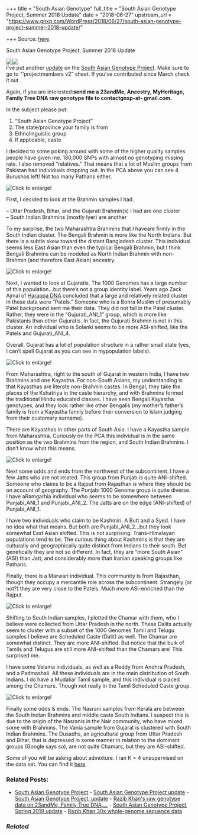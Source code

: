 +++
title = "South Asian Genotype"
full_title = "South Asian Genotype Project, Summer 2018 Update"
date = "2018-06-27"
upstream_url = "https://www.gnxp.com/WordPress/2018/06/27/south-asian-genotype-project-summer-2018-update/"

+++
Source: [here](https://www.gnxp.com/WordPress/2018/06/27/south-asian-genotype-project-summer-2018-update/).

South Asian Genotype Project, Summer 2018 Update

![](https://i0.wp.com/www.gnxp.com/WordPress/wp-content/uploads/2018/06/sagp1.png?resize=625%2C514&ssl=1)![](https://i0.wp.com/www.gnxp.com/WordPress/wp-content/uploads/2018/06/sagp1.png?resize=625%2C514&ssl=1)  
I’ve put another [update](https://docs.google.com/spreadsheets/d/124F0p1foJpnSt2DJcmo_cgxhq1sht34WLErxU9TJuRw/edit?usp=sharing) on the [South Asian Genotype Project](https://www.gnxp.com/WordPress/2018/01/20/south-asian-genotype-project-update-2/). Make sure to go to “‘projectmembers v2” sheet. If you’ve contributed since March check it out.

Again, if you are interested:**send me a 23andMe, Ancestry, MyHeritage, Family Tree DNA raw genotype file to contactgnxp-at- gmail.com.**

In the subject please put:

1.  “South Asian Genotype Project”
2.  The state/province your family is from
3.  Ethnolinguistic group
4.  If applicable, caste

I decided to some poking around with some of the higher quality samples people have given me. 180,000 SNPs with almost no genotyping missing rate. I also removed “relatives.” That means that a lot of Muslim groups from Pakistan had individuals dropping out. In the PCA above you can see 4 Burushos left! Not too many Pathans either.

![Click to enlarge!](https://i0.wp.com/www.gnxp.com/WordPress/wp-content/uploads/2018/06/Brahmins.png?resize=300%2C160&ssl=1)

First, I decided to look at the Brahmin samples I had.

– Uttar Pradesh, Bihar, and the Gujarati Brahmin(s) I had are one cluster  
– South Indian Brahmins (mostly Iyer) are another

To my surprise, the two Maharashtra Brahmins that I haveare firmly in the South Indian cluster. The Bengali Brahmin is more like the North Indians. But there is a subtle skew toward the distant Bangladesh cluster. This individual seems less East Asian than even the typical Bengali Brahmin, but I think Bengali Brahmins can be modeled as North Indian Brahmin with non-Brahmin (and therefore East Asian) ancestry.

![Click to enlarge!](https://i0.wp.com/www.gnxp.com/WordPress/wp-content/uploads/2018/06/Guju.png?resize=300%2C188&ssl=1)

Next, I wanted to look at Gujaratis. The 1000 Genomes has a large number of this population…but there’s not a group identity label. Years ago Zack Ajmal of [Harappa DNA](http://www.harappadna.org) concluded that a large and relatively related cluster in these data were “Patels.” Someone who is a Bohra Muslim of presumably Patel background sent me their data. They did not fall in the Patel cluster. Rather, they were in the “Gujurati_ANI_1” group, which is more like Pakistanis than other Gujuratis. In fact, the Gujurati Brahmin is not in this cluster. An individual who is Solanki seems to be more ASI-shifted, like the Patels and Gujurati_ANI_4.

Overall, Gujarat has a lot of population structure in a rather small state (yes, I can’t spell Gujarat as you can see in mypopulation labels).

![Click to enlarge!](https://i0.wp.com/www.gnxp.com/WordPress/wp-content/uploads/2018/06/marathi.png?resize=300%2C188&ssl=1)

From Maharashtra, right to the south of Gujarat in western India, I have two Brahmins and one Kayastha. For non-South Asians, my understanding is that Kayasthas are literate non-Brahmin castes. In Bengal, they take the places of the Kshatriya in the caste hierarchy, and with Brahmins formed the traditional Hindu educated classes. I have seen Bengali Kayastha genotypes, and they look rather like other Bengalis (my mother’s father’s family is from a Kayastha family before their conversion to Islam judging from their customary surname).

There are Kayasthas in other parts of South Asia. I have a Kayastha sample from Maharashtra. Curiously on the PCA this individual is in the same position as the two Brahmins from the region, and South Indian Brahmins. I don’t know what this means.

![Click to enlarge!](https://i0.wp.com/www.gnxp.com/WordPress/wp-content/uploads/2018/06/NWIndia.png?resize=300%2C188&ssl=1)

Next some odds and ends from the northwest of the subcontinent. I have a few Jatts who are not related. This group from Punjab is quite ANI-shifted. Someone who claims to be a Rajput from Rajasthan is where they should be on account of geography. The Punjabi 1000 Genome group is quite diverse. I have aRamgarhia individual who seems to be somewhere between Punjabi_ANI_1 and Punjabi_ANI_2. The Jatts are on the edge (ANI-shifted) of Punjabi_ANI_1.

I have two individuals who claim to be Kashmiri. A Butt and a Syed. I have no idea what that means. But both are Punjabi_ANI_2…but they look somewhat East Asian shifted. This is not surprising. Trans-Himalayan populations tend to be. The curious thing about Kashmiris is that they are culturally and geographically quite distinct from Indians to their south. But genetically they are not so different. In fact, they are “more South Asian” (ASI) than Jatt, and considerably more than Iranian speaking groups like Pathans.

Finally, there is a Marwari individual. This community is from Rajasthan, though they occupy a mercantile role across the subcontinent. Strangely (or not?) they are very close to the Patels. Much more ASI-enriched than the Rajput.

![Click to enlarge!](https://i0.wp.com/www.gnxp.com/WordPress/wp-content/uploads/2018/06/southindia.png?resize=300%2C188&ssl=1)

Shifting to South Indian samples, I plotted the Chamar with them, who I believe were collected from Uttar Pradesh in the north. These Dalits actually seem to cluster with a subset of the 1000 Genomes Tamil and Telugu samples I believe are Scheduled Caste (Dalit) as well. The Chamar are somewhat distinct. They are more ANI-shifted. But notice that the bulk of Tamils and Telugus are still more ANI-shifted than the Chamars are! This surprised me.

I have some Velama individuals, as well as a Reddy from Andhra Pradesh, and a Padmashali. All these individuals are in the main distribution of South Indians. I do have a Mudaliar Tamil sample, and this individual is placed among the Chamars. Though not really in the Tamil Scheduled Caste group.

![Click to enlarge!](https://i0.wp.com/www.gnxp.com/WordPress/wp-content/uploads/2018/06/oddsandends.png?resize=300%2C188&ssl=1)

Finally some odds & ends. The Nasrani samples from Kerala are between the South Indian Brahmins and middle caste South Indians. I suspect this is due to the origin of the Nasranis in the Nair community, who have mixed some with Brahmins. The Vania sample from Gujarat is clustered with South Indian Brahmins. The Dusadhs, an agricultural group from Uttar Pradesh and Bihar, that is depressed in some manner in relation to the dominant groups (Google says so), are not quite Chamars, but they are ASI-shifted.

Some of you will be asking about admixture. I ran K = 4 unsupervised on the data set. You can find it [here](https://docs.google.com/spreadsheets/d/1dM9h5TXdN9mf-GtAS69q5T70zwBH1VS59IW5INKdVxE/edit?usp=sharing).

### Related Posts:

- [South Asian Genotype
  Project](https://www.gnxp.com/WordPress/2017/12/02/south-asian-genotype-project/) - [South Asian Genotype Project
  update](https://www.gnxp.com/WordPress/2018/01/06/south-asian-genotype-project-update/) - [South Asian Genotype Project,
  update](https://www.gnxp.com/WordPress/2018/01/20/south-asian-genotype-project-update-2/) - [Razib Khan's raw genotype data on 23andMe, Family Tree
  DNA,…](https://www.gnxp.com/WordPress/2017/11/27/razib-khans-raw-genotype-data-on-23andme-family-tree-dna-geno-2-0-and-ancestry/) - [South Asian Genotype Project, Spring 2019
  update](https://www.gnxp.com/WordPress/2019/03/30/south-asian-genotype-project-spring-2019-update/) - [Razib Khan 30x whole-genome sequence
  data](https://www.gnxp.com/WordPress/2021/10/26/razib-khan-30x-whole-genome-sequence-data/)

### *Related*

[](https://www.addtoany.com/add_to/facebook?linkurl=https%3A%2F%2Fwww.gnxp.com%2FWordPress%2F2018%2F06%2F27%2Fsouth-asian-genotype-project-summer-2018-update%2F&linkname=South%20Asian%20Genotype%20Project%2C%20Summer%202018%20Update "Facebook")[](https://www.addtoany.com/add_to/twitter?linkurl=https%3A%2F%2Fwww.gnxp.com%2FWordPress%2F2018%2F06%2F27%2Fsouth-asian-genotype-project-summer-2018-update%2F&linkname=South%20Asian%20Genotype%20Project%2C%20Summer%202018%20Update "Twitter")[](https://www.addtoany.com/add_to/email?linkurl=https%3A%2F%2Fwww.gnxp.com%2FWordPress%2F2018%2F06%2F27%2Fsouth-asian-genotype-project-summer-2018-update%2F&linkname=South%20Asian%20Genotype%20Project%2C%20Summer%202018%20Update "Email")[](https://www.addtoany.com/share)
